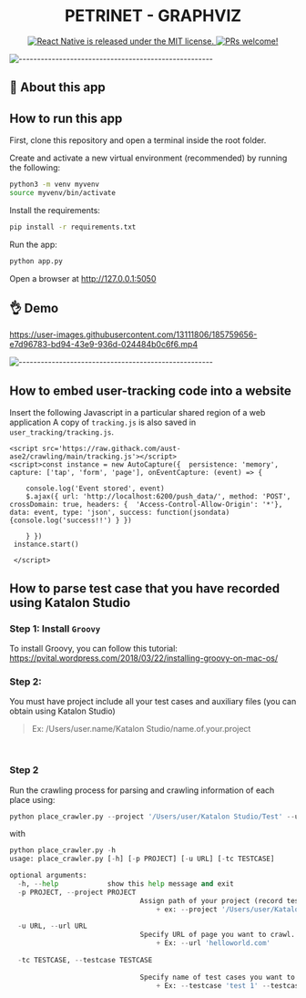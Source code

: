 <h1 align="center"> PETRINET - GRAPHVIZ</h1>
<p align="center">
  <a href="https://github.com/facebook/react-native/blob/HEAD/LICENSE">
    <img src="https://img.shields.io/badge/license-MIT-blue.svg" alt="React Native is released under the MIT license." />
  </a>
  <a href="https://reactnative.dev/docs/contributing">
    <img src="https://img.shields.io/badge/PRs-welcome-brightgreen.svg" alt="PRs welcome!" />
  </a>
</p>

![-----------------------------------------------------](https://raw.githubusercontent.com/andreasbm/readme/master/assets/lines/colored.png)

## 🤔 About this app

## How to run this app
First, clone this repository and open a terminal inside the root folder.

Create and activate a new virtual environment (recommended) by running
the following:

```bash
python3 -m venv myvenv
source myvenv/bin/activate
```

Install the requirements:

```bash
pip install -r requirements.txt
```
Run the app:

```bash
python app.py
```
Open a browser at http://127.0.0.1:5050

## 👌 Demo



https://user-images.githubusercontent.com/13111806/185759656-e7d96783-bd94-43e9-936d-024484b0c6f6.mp4



![-----------------------------------------------------](https://raw.githubusercontent.com/andreasbm/readme/master/assets/lines/colored.png)

## How to embed user-tracking code into a website
Insert the following Javascript in a particular shared region of a web application
A copy of `tracking.js` is also saved in `user_tracking/tracking.js`.

```
<script src='https://raw.githack.com/aust-ase2/crawling/main/tracking.js'></script>
<script>const instance = new AutoCapture({  persistence: 'memory', capture: ['tap', 'form', 'page'], onEventCapture: (event) => { 

    console.log('Event stored', event)
    $.ajax({ url: 'http://localhost:6200/push_data/', method: 'POST', crossDomain: true, headers: {  'Access-Control-Allow-Origin': '*'}, data: event, type: 'json', success: function(jsondata){console.log('success!!') } })

    } })
 instance.start()

 </script>
```

## How to parse test case that you have recorded using Katalon Studio

### Step 1: Install `Groovy` 
To install Groovy, you can follow this tutorial: https://pvital.wordpress.com/2018/03/22/installing-groovy-on-mac-os/


### Step 2:
You must have project include all your test cases and auxiliary files (you can obtain using Katalon Studio) <br>
> Ex: /Users/user.name/Katalon Studio/name.of.your.project

<br>

### Step 2
Run the crawling process for parsing and crawling information of each place using:
```python
python place_crawler.py --project '/Users/user/Katalon Studio/Test' --url 'http://test.com' -tc 'test 1' -tc 'test 2'
```

with

```python
python place_crawler.py -h
usage: place_crawler.py [-h] [-p PROJECT] [-u URL] [-tc TESTCASE]

optional arguments:
  -h, --help            show this help message and exit
  -p PROJECT, --project PROJECT
                                Assign path of your project (record test case use Katalon).
                                    + ex: --project '/Users/user/Katalon Studio/Test'
                            
  -u URL, --url URL     
                                Specify URL of page you want to crawl. Otherwise it will use default URL of your test case.
                                    + Ex: --url 'helloworld.com'
                            
  -tc TESTCASE, --testcase TESTCASE
                        
                                Specify name of test cases you want to spare and crawl. Otherwise it will parse all test cases included in your project.
                                    + Ex: --testcase 'test 1' --testcase 'test 2'
```
